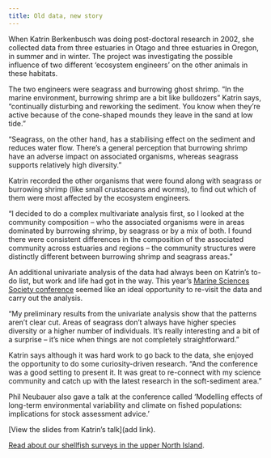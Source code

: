 ```yaml
---
title: Old data, new story
---
```

When Katrin Berkenbusch was doing post-doctoral research in 2002, she collected data from three estuaries in Otago and three estuaries in Oregon, in summer and in winter. The project was investigating the possible influence of two different ‘ecosystem engineers’ on the other animals in these habitats.

<!--more-->

The two engineers were seagrass and burrowing ghost shrimp. “In the marine environment, burrowing shrimp are a bit like bulldozers” Katrin says, “continually disturbing and reworking the sediment. You know when they’re active because of the cone-shaped mounds they leave in the sand at low tide.”

“Seagrass, on the other hand, has a stabilising effect on the sediment and reduces water flow. There’s a general perception that burrowing shrimp have an adverse impact on associated organisms, whereas seagrass supports relatively high diversity.”

Katrin recorded the other organisms that were found along with seagrass or burrowing shrimp (like small crustaceans and worms), to find out which of them were most affected by the ecosystem engineers.

“I decided to do a complex multivariate analysis first, so I looked at the community composition – who the associated organisms were in areas dominated by burrowing shrimp, by seagrass or by a mix of both. I found there were consistent differences in the composition of the associated community across estuaries and regions – the community structures were distinctly different between burrowing shrimp and seagrass areas.”

An additional univariate analysis of the data had always been on Katrin’s to-do list, but work and life had got in the way. This year’s [Marine Sciences Society conference](https://nzmss.org/conference/) seemed like an ideal opportunity to re-visit the data and carry out the analysis.

“My preliminary results from the univariate analysis show that the patterns aren’t clear cut. Areas of seagrass don’t always have higher species diversity or a higher number of individuals. It’s really interesting and a bit of a surprise – it’s nice when things are not completely straightforward.”

Katrin says although it was hard work to go back to the data, she enjoyed the opportunity to do some curiosity-driven research. “And the conference was a good setting to present it. It was great to re-connect with my science community and catch up with the latest research in the soft-sediment area.”

Phil Neubauer also gave a talk at the conference called ‘Modelling effects of long-term environmental variability and climate on fished populations: implications for stock assessment advice.’

[View the slides from Katrin’s talk](add link).

[Read about our shellfish surveys in the upper North Island](https://www.dragonfly.co.nz/news/2016-01-10-shellfish-surveys.html).
